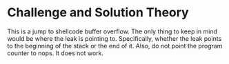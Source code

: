 # Challenge and Solution Theory
This is a jump to shellcode buffer overflow.
The only thing to keep in mind would be where the leak is pointing to.
Specifically, whether the leak points to the beginning of the stack or the end of it.
Also, do not point the program counter to nops.
It does not work.